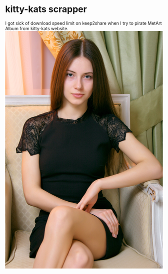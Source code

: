 # kitty-kats scrapper

I got sick of download speed limit on keep2share when I try to pirate MetArt Album from kitty-kats website. 
![Mika B album profile](resources/MetArt_Presenting-Mika_Mika-B_high_0001.jpg)
